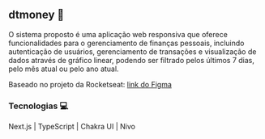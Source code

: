 ## dtmoney 💸

O sistema proposto é uma aplicação web responsiva que oferece funcionalidades para o gerenciamento de finanças pessoais, incluindo autenticação de usuários, gerenciamento de transações e visualização de dados através de gráfico linear, podendo ser filtrado pelos últimos 7 dias, pelo mês atual ou pelo ano atual.

Baseado no projeto da Rocketseat: [link do Figma](https://www.figma.com/community/file/1138814493269096792/dt-money)

### Tecnologias 💻
Next.js | TypeScript | Chakra UI | Nivo
